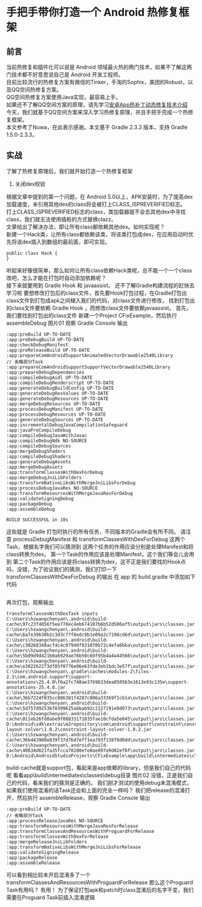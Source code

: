 # 手把手带你打造一个 Android 热修复框架

## 前言

当前热修复和插件化可以说是 Android 领域最火热的两门技术，如果不了解这两门技术都不好意思说自己是 Android 开发工程师。<br>
目前比较流行的热修复方案有微信的Tinker，手淘的Sophix，美团的Robust，以及QQ空间热修复方案。<br>
QQ空间热修复方案使用Java实现，最容易上手。<br>
如果还不了解QQ空间方案的原理，请先学习[安卓App热补丁动态修复技术介绍](https://mp.weixin.qq.com/s?__biz=MzI1MTA1MzM2Nw==&mid=400118620&idx=1&sn=b4fdd5055731290eef12ad0d17f39d4a)<br>
今天，我们就基于QQ空间方案来深入学习热修复原理，并且手把手完成一个热修复框架。<br>
本文参考了Nuwa，在此表示感谢。本文基于 Gradle 2.3.3 版本，支持 Gradle 1.5.0-2.3.3。

## 实战

了解了热修复原理后，我们就开始打造一个热修复框架

1. 关闭dex校验

根据文章中提到的第一个问题，在 Android 5.0以上，APK安装时，为了提高dex加载速度，未引用其他dex的class将会被打上CLASS_ISPREVERIFIED标志。<br>
打上CLASS_ISPREVERIFIED标志的class，类加载器就不会去其他dex中寻找class，我们就无法使用插桩的方式替换clazz。<br>
文章给出了解决办法，即让所有class都依赖其他dex。如何实现呢？<br>
新建一个Hack类，让所有class都依赖该类，将该类打包成dex，在应用启动时优先将该dex插入到数组的最前面，即可实现。<br>

```
public class Hack {
}
```

听起来好像很简单，那么如何让所有class依赖Hack类呢，总不能一个一个class改吧，怎么才能在打包时自动添加依赖呢？<br>
接下来就要用到 Gradle Hook 和 javaassist。
还不了解Gradle构建流程的赶快去学习啦
要想修改打包后的class文件，首先要Hook打包过程，在Gradle打包出class文件到打包成apk之间植入我们的代码，对class文件进行修改，
找到打包出的class文件要依赖 Gradle Hook ，而修改class文件要依赖javaassist。
首先，我们要找到打包出的class文件
新建一个Project CFixExample，然后执行 assembleDebug 
图片01
观察 Gradle Console 输出

```
:app:preBuild UP-TO-DATE
:app:preDebugBuild UP-TO-DATE
:app:checkDebugManifest
:app:preReleaseBuild UP-TO-DATE
:app:prepareComAndroidSupportAnimatedVectorDrawable2540Library
// 省略部分Task
:app:prepareComAndroidSupportSupportVectorDrawable2540Library
:app:prepareDebugDependencies
:app:compileDebugAidl UP-TO-DATE
:app:compileDebugRenderscript UP-TO-DATE
:app:generateDebugBuildConfig UP-TO-DATE
:app:generateDebugResValues UP-TO-DATE
:app:generateDebugResources UP-TO-DATE
:app:mergeDebugResources UP-TO-DATE
:app:processDebugManifest UP-TO-DATE
:app:processDebugResources UP-TO-DATE
:app:generateDebugSources UP-TO-DATE
:app:incrementalDebugJavaCompilationSafeguard
:app:javaPreCompileDebug
:app:compileDebugJavaWithJavac
:app:compileDebugNdk NO-SOURCE
:app:compileDebugSources
:app:mergeDebugShaders
:app:compileDebugShaders
:app:generateDebugAssets
:app:mergeDebugAssets
:app:transformClassesWithDexForDebug
:app:mergeDebugJniLibFolders
:app:transformNativeLibsWithMergeJniLibsForDebug
:app:processDebugJavaRes NO-SOURCE
:app:transformResourcesWithMergeJavaResForDebug
:app:validateSigningDebug
:app:packageDebug
:app:assembleDebug

BUILD SUCCESSFUL in 10s
```

这些就是 Gradle 打包时执行的所有任务，不同版本的Gradle会有所不同。
请注意 processDebugManifest 和 transformClassesWithDexForDebug 这两个Task，根据名字我们可以猜测到
这两个任务的作用应该分别是处理Manifest和将class转换为dex。
第一个Task的作用应该是处理Manifest，这个我们等会儿会用到
第二个Task的作用应该是将class转换为dex，这不正是我们要找的Hook点吗，没错，为了验证我们的猜测，我们打印一下 transformClassesWithDexForDebug 的输出
在 app 的 build.gradle 中添加如下代码
```

```
再次打包，观察输出
```
transformClassesWithDexTask inputs
C:\Users\hzwangchenyan\.android\build-cache\97c23f4056f5ee778ec4eb674107b6b52d506af5\output\jars\classes.jar
C:\Users\hzwangchenyan\.android\build-cache\6afe39630b2c3d3c77f8edc9b1e09a2c7198cd6d\output\jars\classes.jar
C:\Users\hzwangchenyan\.android\build-cache\c30268348acf4c4c07940f031070b72c4efa6bba\output\jars\classes.jar
C:\Users\hzwangchenyan\.android\build-cache\5b09d9d421b0a6929ae76b50c69f95b4a4a44566\output\jars\classes.jar
C:\Users\hzwangchenyan\.android\build-cache\e302262273df85f0776e06e63fde3eb1bdc3e57f\output\jars\classes.jar
C:\Users\hzwangchenyan\.gradle\caches\modules-2\files-2.1\com.android.support\support-annotations\25.4.0\f6a2fc748ae3769633dea050563e1613e93c135e\support-annotations-25.4.0.jar
C:\Users\hzwangchenyan\.android\build-cache\36b7224f035cc886381f4287c806a33369f1cb1a\output\jars\classes.jar
C:\Users\hzwangchenyan\.android\build-cache\5d757d92536f0399625abbab92c2127191e0d073\output\jars\classes.jar
C:\Users\hzwangchenyan\.android\build-cache\011eb26fd0abe9f08833171835fae10cfda5e045\output\jars\classes.jar
D:\Android\sdk\extras\m2repository\com\android\support\constraint\constraint-layout-solver\1.0.2\constraint-layout-solver-1.0.2.jar
C:\Users\hzwangchenyan\.android\build-cache\36b443908e839f37d7bd7eff1ea793f138f8d0dd\output\jars\classes.jar
C:\Users\hzwangchenyan\.android\build-cache\40634d621fa35fcca70280efe0ae897a9d82ef8f\output\jars\classes.jar
D:\Android\AndroidStudioProjects\CFixExample\app\build\intermediates\classes\debug
```
build-cache就是support包，看起来是app依赖的library，但是我们自己的代码呢
看看app\build\intermediates\classes\debug目录
图片02
没错，正是我们自己的代码，看来我们的猜测是正确的。
我们刚才测试的使用debug未混淆模式，如果我们使用混淆的话Task还会和上面的完全一样吗？
我们把release的混淆打开，然后执行 assembleRelease，观察 Gradle Console 输出
```
:app:preBuild UP-TO-DATE
// 省略部分Task
:app:processReleaseJavaRes NO-SOURCE
:app:transformResourcesWithMergeJavaResForRelease
:app:transformClassesAndResourcesWithProguardForRelease
:app:transformClassesWithDexForRelease
:app:mergeReleaseJniLibFolders
:app:transformNativeLibsWithMergeJniLibsForRelease
:app:validateSigningRelease
:app:packageRelease
:app:assembleRelease
```
可以看到相比较未开启混淆多了一个 transformClassesAndResourcesWithProguardForRelease 那么这个Proguard Task有用吗？
有用！
为了保证打包apk和patch时class混淆后的名字不变，我们需要在Proguard Task前插入混淆逻辑
```

```